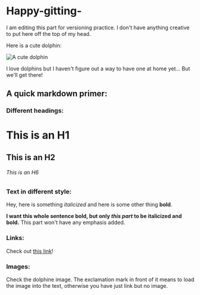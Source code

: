 # Happy-gitting-

I am editing this part for versioning practice. I don't have anything creative to put here off the top of my head.

Here is a cute dolphin:

![A cute dolphin](cute-dolphin.jpeg)

I love dolphins but I haven't figure out a way to have one at home
yet...  But we'll get there!


## A quick markdown primer:

### Different headings:

# This is an H1
## This is an H2
###### This is an H6


### Text in different style:

Hey, here is something *italicized* and here is some other thing
**bold**.

__I want this whole sentence bold, but only *this part* to be
italicized and bold.__ This part won't have any emphasis added.

### Links:

Check out [this
link](https://canvas.uw.edu/courses/1449798/pages/course-schedule)!

### Images:

Check the dolphine image.  The exclamation mark in front of it means
to load the image into the text, otherwise you have just link but no
image.
